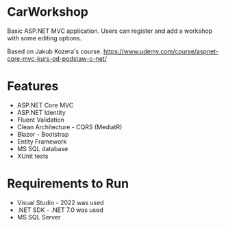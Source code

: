 # CarWorkshop
Basic ASP.NET MVC application.
Users can register and add a workshop with some editing options.

Based on Jakub Kozera's course.
https://www.udemy.com/course/aspnet-core-mvc-kurs-od-podstaw-c-net/
# Features
- ASP.NET Core MVC
- ASP.NET Identity
- Fluent Validation
- Clean Architecture - CQRS (MediatR)
- Blazor - Bootstrap
- Entity Framework
- MS SQL database
- XUnit tests
# Requirements to Run
- Visual Studio - 2022 was used
- .NET SDK - .NET 7.0 was used
- MS SQL Server
